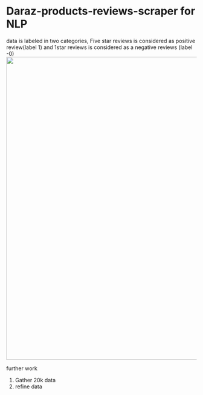 # Daraz-products-reviews-scraper for NLP

data is labeled in two categories, Five star reviews is considered as positive review(label 1) and 1star reviews is considered as a negative reviews (label -0)
<img src="blob/main/Screenshot%20(180).png" width="800px" height="auto">

further work

1. Gather 20k data
2. refine data
